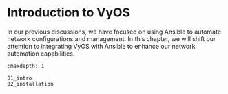 # Introduction to VyOS

In our previous discussions, we have focused on using Ansible to automate network configurations and management. In this chapter, we will shift our attention to integrating VyOS with Ansible to enhance our network automation capabilities.




```{toctree}
:maxdepth: 1

01_intro
02_installation
```